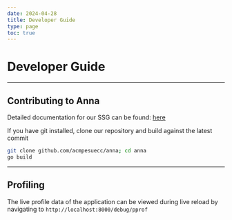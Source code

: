 ```yaml
---
date: 2024-04-28
title: Developer Guide
type: page
toc: true
---
```


# Developer Guide

---

## Contributing to Anna

Detailed documentation for our SSG can be found: [here](https://anna-docs.netlify.app/)

If you have git installed, clone our repository and build against the latest commit

```sh
git clone github.com/acmpesuecc/anna; cd anna
go build
```

---

## Profiling

The live profile data of the application can be viewed during live reload by navigating to `http://localhost:8000/debug/pprof`

